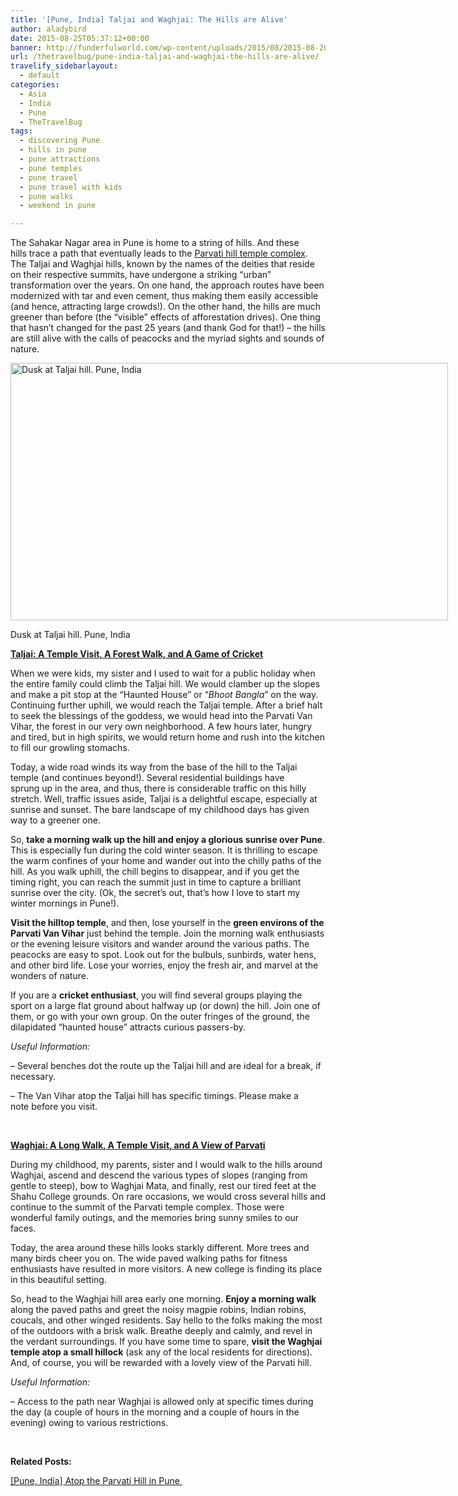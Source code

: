 ```yaml
---
title: '[Pune, India] Taljai and Waghjai: The Hills are Alive'
author: aladybird
date: 2015-08-25T05:37:12+00:00
banner: http://funderfulworld.com/wp-content/uploads/2015/08/2015-08-20-19.06.291.jpg
url: /thetravelbug/pune-india-taljai-and-waghjai-the-hills-are-alive/
travelify_sidebarlayout:
  - default
categories:
  - Asia
  - India
  - Pune
  - TheTravelBug
tags:
  - discovering Pune
  - hills in pune
  - pune attractions
  - pune temples
  - pune travel
  - pune travel with kids
  - pune walks
  - weekend in pune

---
```

The Sahakar Nagar area in Pune is home to a string of hills. And these hills trace a path that eventually leads to the <a title="[Pune, India] Atop the Parvati Hill in Pune" href="http://funderfulworld.com/thetravelbug/pune-india-atop-the-parvati-hill-in-pune/" target="_blank">Parvati hill temple complex</a>. The Taljai and Waghjai hills, known by the names of the deities that reside on their respective summits, have undergone a striking &#8220;urban&#8221; transformation over the years. On one hand, the approach routes have been modernized with tar and even cement, thus making them easily accessible (and hence, attracting large crowds!). On the other hand, the hills are much greener than before (the &#8220;visible&#8221; effects of afforestation drives). One thing that hasn&#8217;t changed for the past 25 years (and thank God for that!) &#8211; the hills are still alive with the calls of peacocks and the myriad sights and sounds of nature.

<div id="attachment_3278" style="width: 710px" class="wp-caption alignnone">
  <img class="size-large wp-image-3278" src="http://funderfulworld.com/wp-content/uploads/2015/08/2015-08-20-19.06.291-1024x603.jpg" alt="Dusk at Taljai hill. Pune, India" width="700" height="412" srcset="http://funderfulworld.com/wp-content/uploads/2015/08/2015-08-20-19.06.291-1024x603.jpg 1024w, http://funderfulworld.com/wp-content/uploads/2015/08/2015-08-20-19.06.291-300x177.jpg 300w" sizes="(max-width: 700px) 100vw, 700px" />
  
  <p class="wp-caption-text">
    Dusk at Taljai hill. Pune, India
  </p>
</div>

<span style="text-decoration: underline;"><strong>Taljai: A Temple Visit, A Forest Walk, and A Game of Cricket</strong></span>

When we were kids, my sister and I used to wait for a public holiday when the entire family could climb the Taljai hill. We would clamber up the slopes and make a pit stop at the &#8220;Haunted House&#8221; or &#8220;_Bhoot Bangla_&#8221; on the way. Continuing further uphill, we would reach the Taljai temple. After a brief halt to seek the blessings of the goddess, we would head into the Parvati Van Vihar, the forest in our very own neighborhood. A few hours later, hungry and tired, but in high spirits, we would return home and rush into the kitchen to fill our growling stomachs.

Today, a wide road winds its way from the base of the hill to the Taljai temple (and continues beyond!). Several residential buildings have sprung up in the area, and thus, there is considerable traffic on this hilly stretch. Well, traffic issues aside, Taljai is a delightful escape, especially at sunrise and sunset. The bare landscape of my childhood days has given way to a greener one.

So, **take a morning walk up the hill and enjoy a glorious sunrise over Pune**. This is especially fun during the cold winter season. It is thrilling to escape the warm confines of your home and wander out into the chilly paths of the hill. As you walk uphill, the chill begins to disappear, and if you get the timing right, you can reach the summit just in time to capture a brilliant sunrise over the city. (Ok, the secret&#8217;s out, that&#8217;s how I love to start my winter mornings in Pune!).

**Visit the hilltop temple**, and then, lose yourself in the **green environs of the Parvati Van Vihar** just behind the temple. Join the morning walk enthusiasts or the evening leisure visitors and wander around the various paths. The peacocks are easy to spot. Look out for the bulbuls, sunbirds, water hens, and other bird life. Lose your worries, enjoy the fresh air, and marvel at the wonders of nature.

If you are a **cricket enthusiast**, you will find several groups playing the sport on a large flat ground about halfway up (or down) the hill. Join one of them, or go with your own group. On the outer fringes of the ground, the dilapidated &#8220;haunted house&#8221; attracts curious passers-by.

_Useful Information:_

&#8211; Several benches dot the route up the Taljai hill and are ideal for a break, if necessary.

&#8211; The Van Vihar atop the Taljai hill has specific timings. Please make a note before you visit.

&nbsp;

<span style="text-decoration: underline;"><strong>Waghjai: A Long Walk, A Temple Visit, and A View of Parvati</strong></span>

During my childhood, my parents, sister and I would walk to the hills around Waghjai, ascend and descend the various types of slopes (ranging from gentle to steep), bow to Waghjai Mata, and finally, rest our tired feet at the Shahu College grounds. On rare occasions, we would cross several hills and continue to the summit of the Parvati temple complex. Those were wonderful family outings, and the memories bring sunny smiles to our faces.

Today, the area around these hills looks starkly different. More trees and many birds cheer you on. The wide paved walking paths for fitness enthusiasts have resulted in more visitors. A new college is finding its place in this beautiful setting.

So, head to the Waghjai hill area early one morning. **Enjoy a morning walk** along the paved paths and greet the noisy magpie robins, Indian robins, coucals, and other winged residents. Say hello to the folks making the most of the outdoors with a brisk walk. Breathe deeply and calmly, and revel in the verdant surroundings. If you have some time to spare, **visit the Waghjai temple atop a small hillock** (ask any of the local residents for directions). And, of course, you will be rewarded with a lovely view of the Parvati hill.

_Useful Information:_

&#8211; Access to the path near Waghjai is allowed only at specific times during the day (a couple of hours in the morning and a couple of hours in the evening) owing to various restrictions.

&nbsp;

**Related Posts:**

<a title="[Pune, India] Atop the Parvati Hill in Pune" href="http://funderfulworld.com/thetravelbug/pune-india-atop-the-parvati-hill-in-pune/" target="_blank">[Pune, India] Atop the Parvati Hill in Pune </a>